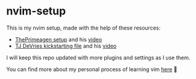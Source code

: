 # nvim-setup

This is my nvim setup, made with the help of these resources: 
- [ThePrimeagen setup](https://github.com/ThePrimeagen/init.lua) and his [video](https://www.youtube.com/watch?v=w7i4amO_zaE)
- [TJ DeVries kickstarting file](https://github.com/nvim-lua/kickstart.nvim) and his [video](https://www.youtube.com/watch?app=desktop&v=stqUbv-5u2s)

I will keep this repo updated with more plugins and settings as I use them.

You can find more about my personal process of learning vim [here](https://fede.bearblog.dev/learning-vim-and-configuring-nvim/) 🌱
